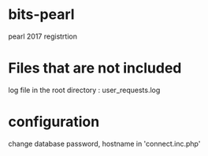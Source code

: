 # bits-pearl
pearl 2017 registrtion
# Files that are not included
log file in the root directory : user_requests.log
# configuration
change database password, hostname in 'connect.inc.php'
